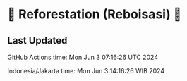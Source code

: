 
# 🌳 Reforestation (Reboisasi) 🌲

## Last Updated

GitHub Actions time: Mon Jun  3 07:16:26 UTC 2024

Indonesia/Jakarta time: Mon Jun  3 14:16:26 WIB 2024

